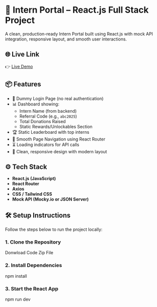 # 🚀 Intern Portal – React.js Full Stack Project

A clean, production-ready Intern Portal built using React.js with mock API integration, responsive layout, and smooth user interactions.


## 🌐 Live Link

👉 [Live Demo](https://internportalapplication.netlify.app/signup)


## 📦 Features

- 🔐 Dummy Login Page (no real authentication)
- 📊 Dashboard showing:
  - Intern Name (from backend)
  - Referral Code (e.g., `abc2025`)
  - Total Donations Raised
  - Static Rewards/Unlockables Section
- 🏆 Static Leaderboard with top interns
- 🔁 Smooth Page Navigation using React Router
- ⏳ Loading indicators for API calls
- 🧩 Clean, responsive design with modern layout


## ⚙️ Tech Stack
- **React.js (JavaScript)**
- **React Router**
- **Axios**
- **CSS / Tailwind CSS**
- **Mock API (Mocky.io or JSON Server)**


## 🛠️ Setup Instructions
Follow the steps below to run the project locally:

### 1. Clone the Repository
Donwload Code Zip File

### 2. Install Dependencies
npm install

### 3. Start the React App
npm run dev
